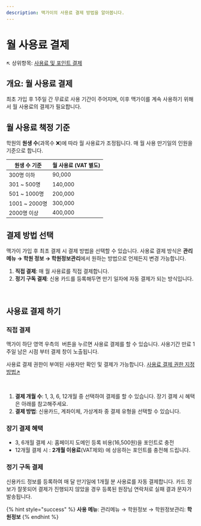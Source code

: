```yaml
---
description: 맥가이의 사용료 결제 방법을 알아봅니다.
---
```


# 월 사용료 결제

↖ 상위항목: [사용료 및 포인트 결제](./)

## 개요: 월 사용료 결제

최초 가입 후 1주일 간 무료로 사용 기간이 주어지며, 이후 맥가이를 계속 사용하기 위해서 월 사용료의 결제가 필요합니다.

## 월 사용료 책정 기준

학원의 **원생 수**(과목수 ❌)에 따라 월 사용료가 조정됩니다. 매 월 사용 만기일의 인원을 기준으로 합니다.

| 원생 수 기준       | 월 사용료 (VAT 별도) |
| ------------- | -------------- |
| 300명 이하       | 90,000         |
| 301 \~ 500명   | 140,000        |
| 501 \~ 1000명  | 200,000        |
| 1001 \~ 2000명 | 300,000        |
| 2000명 이상      | 400,000        |

## 결제 방법 선택

맥가이 가입 후 최초 결제 시 결제 방법을 선택할 수 있습니다. 사용료 결제 방식은 **관리 메뉴 → 학원 정보 → 학원정보관리**에서 원하는 방법으로 언제든지 변경 가능합니다.

1. **직접 결제**: 매 월 사용료를 직접 결제합니다.
2. **정기 구독 결제**: 신용 카드를 등록해두면 만기 일자에 자동 결제가 되는 방식입니다.

<figure><img src="../../.gitbook/assets/결제방법선택.png" alt=""><figcaption></figcaption></figure>

## 사용료 결제 하기

### 직접 결제

맥가이 하단 영역 우측의 <img src="../../.gitbook/assets/btn_연장하기.png" alt="" data-size="line"> 버튼을 누르면 사용료 결제를 할 수 있습니다. 사용기간 만료 1주일 남은 시점 부터 결제 창이 노출됩니다.&#x20;

사용료 결제 권한이 부여된 사용자만 확인 및 결제가 가능합니다. [사용료 결제 권한 지정 방법↗](../staff-basic/adding.md#4.)

<figure><img src="../../.gitbook/assets/사용료결제.png" alt=""><figcaption></figcaption></figure>

1. **결제 개월 수**: 1, 3, 6, 12개월 중 선택하여 결제를 할 수 있습니다. 장기 결제 시 혜택은 아래를 참고해주세요.
2. **결제 방법**: 신용카드, 계좌이체, 가상계좌 중 결제 유형을 선택할 수 있습니다.

### 장기 결제 혜택

* 3, 6개월 결제 시: 홈페이지 도메인 등록 비용(16,500원)을 포인트로 충전
* 12개월 결제 시 : **2개월 이용료**(VAT제외) 에 상응하는 포인트를 충전해 드립니다.

### 정기 구독 결제

신용카드 정보를 등록하여 매 달 만기일에 1개월 분 사용료를 자동 결제합니다. 카드 정보가 잘못되어 결제가 진행되지 않았을 경우 등록된 원장님 연락처로 실패 결과 문자가 발송됩니다.

{% hint style="success" %}
**사용 메뉴**: 관리메뉴 → 학원정보 → 학원정보관리: **학원정보**
{% endhint %}

<figure><img src="../../.gitbook/assets/정기구독결제.png" alt=""><figcaption></figcaption></figure>
